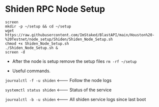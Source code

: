 # Shiden RPC Node Setup 

```
screen
mkdir -p ~/setup && cd ~/setup
wget https://raw.githubusercontent.com/ImStaked/BlastAPI/main/Houston%20-%20Testnet/node_setup/Shiden/Shiden_Node_Setup.sh
chmod +x Shiden_Node_Setup.sh
./Shiden_Node_Setup.sh &
screen -d
```

- After the node is setup remove the setup files
``` rm -rf ~/setup ```

- Useful commands.

```journalctl -f -u shiden```   <--- Follow the node logs

```systemctl status shiden```   <--- Status of the service

```journalctl -b -u shiden```   <--- All shiden service logs since last boot



